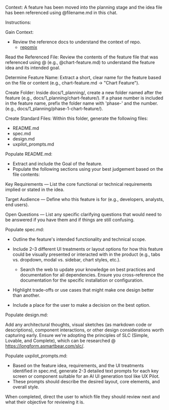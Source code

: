 Context: A feature has been moved into the planning stage and the idea file
has been referenced using @filename.md in this chat.

Instructions:

Gain Context:

- Review the reference docs to understand the context of repo.
  - [repomix](../../repomix-output.xml)

Read the Referenced File: Review the contents of the feature file that was
referenced using @ (e.g., @chart-feature.md) to understand the feature idea
and its intended goal.

Determine Feature Name: Extract a short, clear name for the feature based
on the file or content (e.g., chart-feature.md → "Chart Feature").

Create Folder: Inside docs/1_planning/, create a new folder named after the
feature (e.g., docs/1_planning/chart-feature/). If a phase number is included in the feature name, prefix the folder name with 'phase-' and the number. (e.g., docs/1_planning/phase-1-chart-feature/).

Create Standard Files: Within this folder, generate the following files:

- README.md
- spec.md
- design.md
- uxpilot_prompts.md

Populate README.md:

- Extract and include the Goal of the feature.
- Populate the following sections using your best judgement based on the
  file contents:

Key Requirements — List the core functional or technical requirements implied
or stated in the idea.

Target Audience — Define who this feature is for (e.g., developers, analysts,
end users).

Open Questions — List any specific clarifying questions that would need to be
answered if you have them and if things are still confusing.

Populate spec.md:

- Outline the feature's intended functionality and technical scope.
- Include 2–3 different UI treatments or layout options for how this feature
  could be visually presented or interacted with in the product
  (e.g., tabs vs. dropdown, modal vs. sidebar, chart styles, etc.).

  - Search the web to update your knowledge on best practices and documentation for all dependencies. Ensure you cross-reference the documentation for the specific installation or configuration.

- Highlight trade-offs or use cases that might make one design better than
  another.

- Include a place for the user to make a decision on the best option.

Populate design.md:

Add any architectural thoughts, visual sketches (as markdown code or descriptions),
component interactions, or other design considerations worth capturing early. Ensure we're adopting the principles of SLC (Simple, Lovable, and Complete), which can be researched @ https://longform.asmartbear.com/slc/.

Populate uxpilot_prompts.md:

- Based on the feature idea, requirements, and the UI treatments identified in spec.md, generate 2-3 detailed text prompts for each key screen or component suitable for an AI UI generation tool like UX Pilot.
- These prompts should describe the desired layout, core elements, and overall style.

When completed, direct the user to which file they should review next and what their objective for reviewing it is.
